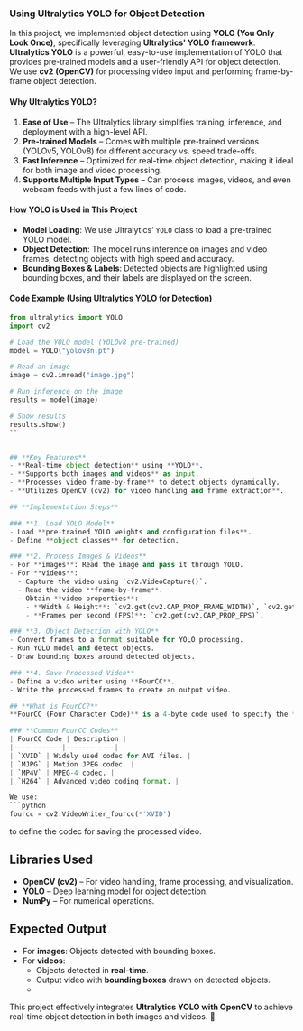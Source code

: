 ### **Using Ultralytics YOLO for Object Detection**  
In this project, we implemented object detection using **YOLO (You Only Look Once)**, specifically leveraging **Ultralytics' YOLO framework**. **Ultralytics YOLO** is a powerful, easy-to-use implementation of YOLO that provides pre-trained models and a user-friendly API for object detection. We use **cv2 (OpenCV)** for processing video input and performing frame-by-frame object detection.  

#### **Why Ultralytics YOLO?**  
1. **Ease of Use** – The Ultralytics library simplifies training, inference, and deployment with a high-level API.  
2. **Pre-trained Models** – Comes with multiple pre-trained versions (YOLOv5, YOLOv8) for different accuracy vs. speed trade-offs.  
3. **Fast Inference** – Optimized for real-time object detection, making it ideal for both image and video processing.  
4. **Supports Multiple Input Types** – Can process images, videos, and even webcam feeds with just a few lines of code.  

#### **How YOLO is Used in This Project**  
- **Model Loading**: We use Ultralytics’ `YOLO` class to load a pre-trained YOLO model.  
- **Object Detection**: The model runs inference on images and video frames, detecting objects with high speed and accuracy.  
- **Bounding Boxes & Labels**: Detected objects are highlighted using bounding boxes, and their labels are displayed on the screen.  

#### **Code Example (Using Ultralytics YOLO for Detection)**  
```python
from ultralytics import YOLO
import cv2  

# Load the YOLO model (YOLOv8 pre-trained)
model = YOLO("yolov8n.pt")  

# Read an image
image = cv2.imread("image.jpg")

# Run inference on the image
results = model(image)  

# Show results
results.show()
``


## **Key Features**  
- **Real-time object detection** using **YOLO**.  
- **Supports both images and videos** as input.  
- **Processes video frame-by-frame** to detect objects dynamically.  
- **Utilizes OpenCV (cv2) for video handling and frame extraction**.  

## **Implementation Steps**  

### **1. Load YOLO Model**  
- Load **pre-trained YOLO weights and configuration files**.  
- Define **object classes** for detection.  

### **2. Process Images & Videos**  
- For **images**: Read the image and pass it through YOLO.  
- For **videos**:  
  - Capture the video using `cv2.VideoCapture()`.  
  - Read the video **frame-by-frame**.  
  - Obtain **video properties**:  
    - **Width & Height**: `cv2.get(cv2.CAP_PROP_FRAME_WIDTH)`, `cv2.get(cv2.CAP_PROP_FRAME_HEIGHT)`.  
    - **Frames per second (FPS)**: `cv2.get(cv2.CAP_PROP_FPS)`.  

### **3. Object Detection with YOLO**  
- Convert frames to a format suitable for YOLO processing.  
- Run YOLO model and detect objects.  
- Draw bounding boxes around detected objects.  

### **4. Save Processed Video**  
- Define a video writer using **FourCC**.  
- Write the processed frames to create an output video.  

## **What is FourCC?**  
**FourCC (Four Character Code)** is a 4-byte code used to specify the **video codec** for encoding video files. It determines how video frames are compressed and stored.  

### **Common FourCC Codes**  
| FourCC Code | Description |  
|------------|------------|  
| `XVID` | Widely used codec for AVI files. |  
| `MJPG` | Motion JPEG codec. |  
| `MP4V` | MPEG-4 codec. |  
| `H264` | Advanced video coding format. |  

We use:  
```python
fourcc = cv2.VideoWriter_fourcc(*'XVID')
```
to define the codec for saving the processed video.  

## **Libraries Used**  
- **OpenCV (cv2)** – For video handling, frame processing, and visualization.  
- **YOLO** – Deep learning model for object detection.  
- **NumPy** – For numerical operations.  

## **Expected Output**  
- For **images**: Objects detected with bounding boxes.  
- For **videos**:  
  - Objects detected in **real-time**.  
  - Output video with **bounding boxes** drawn on detected objects.
  - 
This project effectively integrates **Ultralytics YOLO with OpenCV** to achieve real-time object detection in both images and videos. 🚀
